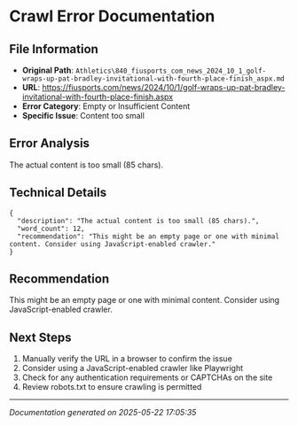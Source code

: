 # Crawl Error Documentation

## File Information
- **Original Path**: `Athletics\840_fiusports_com_news_2024_10_1_golf-wraps-up-pat-bradley-invitational-with-fourth-place-finish_aspx.md`
- **URL**: https://fiusports.com/news/2024/10/1/golf-wraps-up-pat-bradley-invitational-with-fourth-place-finish.aspx
- **Error Category**: Empty or Insufficient Content
- **Specific Issue**: Content too small

## Error Analysis
The actual content is too small (85 chars).

## Technical Details
```
{
  "description": "The actual content is too small (85 chars).",
  "word_count": 12,
  "recommendation": "This might be an empty page or one with minimal content. Consider using JavaScript-enabled crawler."
}
```

## Recommendation
This might be an empty page or one with minimal content. Consider using JavaScript-enabled crawler.

## Next Steps
1. Manually verify the URL in a browser to confirm the issue
2. Consider using a JavaScript-enabled crawler like Playwright
3. Check for any authentication requirements or CAPTCHAs on the site
4. Review robots.txt to ensure crawling is permitted

---
*Documentation generated on 2025-05-22 17:05:35*
